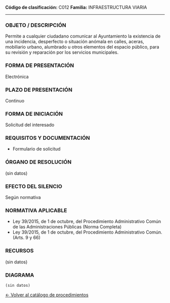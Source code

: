 
**Código de clasificación:** C012
**Familia:** INFRAESTRUCTURA VIARIA

---

### OBJETO / DESCRIPCIÓN

Permite a cualquier ciudadano comunicar al Ayuntamiento la existencia de una incidencia, desperfecto o situación anómala en calles, aceras, mobiliario urbano, alumbrado u otros elementos del espacio público, para su revisión y reparación por los servicios municipales.

### FORMA DE PRESENTACIÓN

Electrónica

### PLAZO DE PRESENTACIÓN

Continuo

### FORMA DE INICIACIÓN

Solicitud del interesado

### REQUISITOS Y DOCUMENTACIÓN

- Formulario de solicitud

### ÓRGANO DE RESOLUCIÓN

(sin datos)

### EFECTO DEL SILENCIO

Según normativa

### NORMATIVA APLICABLE

- Ley 39/2015, de 1 de octubre, del Procedimiento Administrativo Común de las Administraciones Públicas (Norma Completa)
- Ley 39/2015, de 1 de octubre, del Procedimiento Administrativo Común. (Arts. 9 y 66)

### RECURSOS

(sin datos)

### DIAGRAMA

```mermaid
(sin datos)
```

[← Volver al catálogo de procedimientos](../buscador.md)
